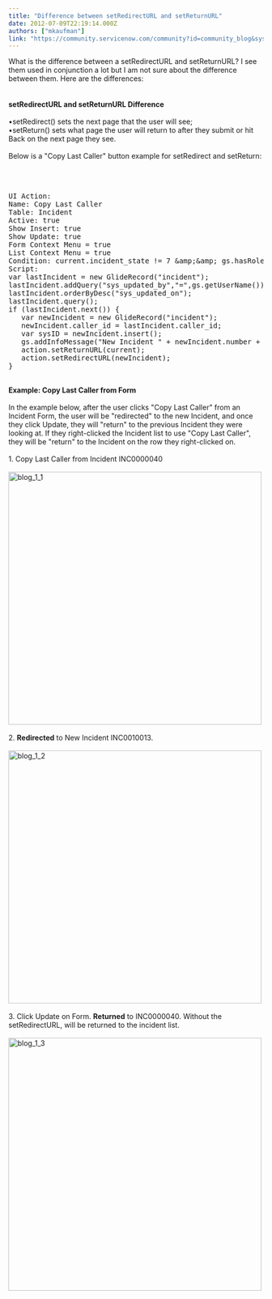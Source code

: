 ```yaml
---
title: "Difference between setRedirectURL and setReturnURL"
date: 2012-07-09T22:19:14.000Z
authors: ["mkaufman"]
link: "https://community.servicenow.com/community?id=community_blog&sys_id=b32e6a6ddbd0dbc01dcaf3231f9619d3"
---
```

<p>What is the difference between a setRedirectURL and setReturnURL? I see them used in conjunction a lot but I am not sure about the difference between them. Here are the differences:<br /><br /><!--break--><br /><strong>setRedirectURL and setReturnURL Difference</strong><br /><br />•setRedirect() sets the next page that the user will see; <br />•setReturn() sets what page the user will return to after they submit or hit Back on the next page they see.<br /><br />Below is a "Copy Last Caller" button example for setRedirect and setReturn:<br /><br /><pre __default_attr="plain" __jive_macro_name="code" class="jive_text_macro jive_macro_code"><br /><br />UI Action:<br />Name: Copy Last Caller<br />Table: Incident<br />Active: true<br />Show Insert: true<br />Show Update: true<br />Form Context Menu = true<br />List Context Menu = true<br />Condition: current.incident_state != 7 &amp;amp;&amp;amp; gs.hasRole("itil")<br />Script:<br />var lastIncident = new GlideRecord("incident");<br />lastIncident.addQuery("sys_updated_by","=",gs.getUserName());<br />lastIncident.orderByDesc("sys_updated_on");<br />lastIncident.query();<br />if (lastIncident.next()) {<br />   var newIncident = new GlideRecord("incident");<br />   newIncident.caller_id = lastIncident.caller_id;<br />   var sysID = newIncident.insert();<br />   gs.addInfoMessage("New Incident " + newIncident.number + " created");<br />   action.setReturnURL(current);<br />   action.setRedirectURL(newIncident);<br />}<br /></pre><br /><strong>Example: Copy Last Caller from Form</strong><br /><br />In the example below, after the user clicks "Copy Last Caller" from an Incident Form, the user will be "redirected" to the new Incident, and once they click Update, they will "return" to the previous Incident they were looking at. If they right-clicked the Incident list to use "Copy Last Caller", they will be "return" to the Incident on the row they right-clicked on.<br /><br />1. Copy Last Caller from Incident INC0000040<br /><br /><img src="http://i.imgur.com/r9Fg7.jpg" alt="blog_1_1" width="500px" /><br /><br />2. <strong>Redirected</strong> to New Incident INC0010013.<br /><br /><img src="http://i.imgur.com/5Ubby.jpg" alt="blog_1_2" width="500px" /><br /><br />3. Click Update on Form. <strong>Returned</strong> to INC0000040. Without the setRedirectURL, will be returned to the incident list.<br /><br /><img src="http://i.imgur.com/FAk4j.jpg" alt="blog_1_3" width="500px" /></p>